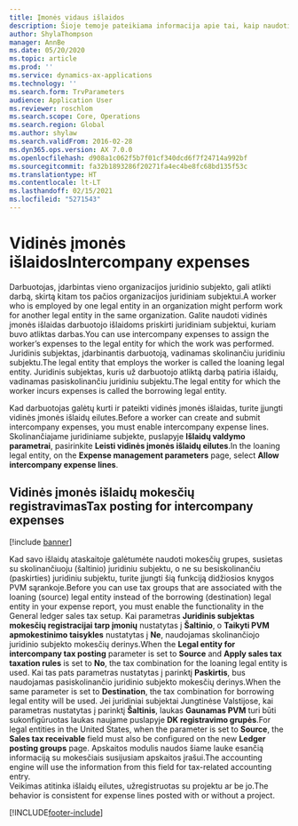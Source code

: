 ```yaml
---
title: Įmonės vidaus išlaidos
description: Šioje temoje pateikiama informacija apie tai, kaip naudoti vidinės įmonės išlaidas darbuotojo išlaidoms priskirti juridiniam subjektui, kuriam buvo atliktas darbas.
author: ShylaThompson
manager: AnnBe
ms.date: 05/20/2020
ms.topic: article
ms.prod: ''
ms.service: dynamics-ax-applications
ms.technology: ''
ms.search.form: TrvParameters
audience: Application User
ms.reviewer: roschlom
ms.search.scope: Core, Operations
ms.search.region: Global
ms.author: shylaw
ms.search.validFrom: 2016-02-28
ms.dyn365.ops.version: AX 7.0.0
ms.openlocfilehash: d908a1c062f5b7f01cf340dcd6f7f24714a992bf
ms.sourcegitcommit: fa32b1893286f20271fa4ec4be8fc68bd135f53c
ms.translationtype: HT
ms.contentlocale: lt-LT
ms.lasthandoff: 02/15/2021
ms.locfileid: "5271543"
---
```

# <a name="intercompany-expenses"></a><span data-ttu-id="2485a-103">Vidinės įmonės išlaidos</span><span class="sxs-lookup"><span data-stu-id="2485a-103">Intercompany expenses</span></span>

<span data-ttu-id="2485a-104">Darbuotojas, įdarbintas vieno organizacijos juridinio subjekto, gali atlikti darbą, skirtą kitam tos pačios organizacijos juridiniam subjektui.</span><span class="sxs-lookup"><span data-stu-id="2485a-104">A worker who is employed by one legal entity in an organization might perform work for another legal entity in the same organization.</span></span> <span data-ttu-id="2485a-105">Galite naudoti vidinės įmonės išlaidas darbuotojo išlaidoms priskirti juridiniam subjektui, kuriam buvo atliktas darbas.</span><span class="sxs-lookup"><span data-stu-id="2485a-105">You can use intercompany expenses to assign the worker’s expenses to the legal entity for which the  work was performed.</span></span> <span data-ttu-id="2485a-106">Juridinis subjektas, įdarbinantis darbuotoją, vadinamas skolinančiu juridiniu subjektu.</span><span class="sxs-lookup"><span data-stu-id="2485a-106">The legal entity that employs the worker is called the loaning legal entity.</span></span> <span data-ttu-id="2485a-107">Juridinis subjektas, kuris už darbuotojo atliktą darbą patiria išlaidų, vadinamas pasiskolinančiu juridiniu subjektu.</span><span class="sxs-lookup"><span data-stu-id="2485a-107">The legal entity for which the worker incurs expenses is called the borrowing legal entity.</span></span> 

<span data-ttu-id="2485a-108">Kad darbuotojas galėtų kurti ir pateikti vidinės įmonės išlaidas, turite įjungti vidinės įmonės išlaidų eilutes.</span><span class="sxs-lookup"><span data-stu-id="2485a-108">Before a worker can create and submit intercompany expenses, you must enable intercompany expense lines.</span></span> <span data-ttu-id="2485a-109">Skolinančiajame juridiniame subjekte, puslapyje **Išlaidų valdymo parametrai**, pasirinkite **Leisti vidinės įmonės išlaidų eilutes**.</span><span class="sxs-lookup"><span data-stu-id="2485a-109">In the loaning legal entity, on the **Expense management parameters** page, select **Allow intercompany expense lines**.</span></span> 

## <a name="tax-posting-for-intercompany-expenses"></a><span data-ttu-id="2485a-110">Vidinės įmonės išlaidų mokesčių registravimas</span><span class="sxs-lookup"><span data-stu-id="2485a-110">Tax posting for intercompany expenses</span></span>

[!include [banner](../includes/banner.md)]

<span data-ttu-id="2485a-111">Kad savo išlaidų ataskaitoje galėtumėte naudoti mokesčių grupes, susietas su skolinančiuoju (šaltinio) juridiniu subjektu, o ne su besiskolinančiu (paskirties) juridiniu subjektu, turite įjungti šią funkciją didžiosios knygos PVM sąrankoje.</span><span class="sxs-lookup"><span data-stu-id="2485a-111">Before you can use tax groups that are associated with the loaning (source) legal entity instead of the borrowing (destination) legal entity in your expense report, you must enable the functionality in the General ledger sales tax setup.</span></span> <span data-ttu-id="2485a-112">Kai parametras **Juridinis subjektas mokesčių registracijai tarp įmonių** nustatytas į **Šaltinio**, o **Taikyti PVM apmokestinimo taisykles** nustatytas į **Ne**, naudojamas skolinančiojo juridinio subjekto mokesčių derinys.</span><span class="sxs-lookup"><span data-stu-id="2485a-112">When the **Legal entity for intercompany tax posting** parameter is set to **Source** and **Apply sales tax taxation rules** is set to **No**, the tax combination for the loaning legal entity is used.</span></span> <span data-ttu-id="2485a-113">Kai tas pats parametras nustatytas į parinktį **Paskirtis**, bus naudojamas pasiskolinančio juridinio subjekto mokesčių derinys.</span><span class="sxs-lookup"><span data-stu-id="2485a-113">When the same parameter is set to **Destination**, the tax combination for borrowing legal entity will be used.</span></span> <span data-ttu-id="2485a-114">Jei juridiniai subjektai Jungtinėse Valstijose, kai parametras nustatytas į parinktį **Šaltinis**, laukas **Gaunamas PVM** turi būti sukonfigūruotas laukas naujame puslapyje **DK registravimo grupės**.</span><span class="sxs-lookup"><span data-stu-id="2485a-114">For legal entities in the United States, when the parameter is set to **Source**, the **Sales tax receivable** field must also be configured on the new **Ledger posting groups** page.</span></span> <span data-ttu-id="2485a-115">Apskaitos modulis naudos šiame lauke esančią informaciją su mokesčiais susijusiam apskaitos įrašui.</span><span class="sxs-lookup"><span data-stu-id="2485a-115">The accounting engine will use the information from this field for tax-related accounting entry.</span></span>   
<span data-ttu-id="2485a-116">Veikimas atitinka išlaidų eilutes, užregistruotas su projektu ar be jo.</span><span class="sxs-lookup"><span data-stu-id="2485a-116">The behavior is consistent for expense lines posted with or without a project.</span></span>  


[!INCLUDE[footer-include](../includes/footer-banner.md)]